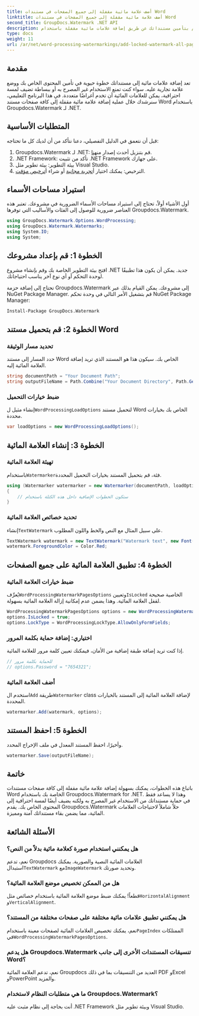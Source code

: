 ```yaml
---
title: أضف علامة مائية مقفلة إلى جميع الصفحات في مستندات Word
linktitle: أضف علامة مائية مقفلة إلى جميع الصفحات في مستندات Word
second_title: GroupDocs.Watermark .NET API
description: قم بتأمين مستنداتك عن طريق إضافة علامات مائية مقفلة باستخدام Groupdocs.Watermark لـ .NET. اتبع دليلنا خطوة بخطوة لسهولة التنفيذ.
type: docs
weight: 11
url: /ar/net/word-processing-watermarkings/add-locked-watermark-all-pages-word-docs/
---
```

## مقدمة
تعد إضافة علامات مائية إلى مستنداتك خطوة حيوية في تأمين المحتوى الخاص بك ووضع علامة تجارية عليه. سواء كنت تمنع الاستخدام غير المصرح به أو ببساطة تضيف لمسة احترافية، يمكن للعلامات المائية أن تخدم أغراضًا متعددة. في هذا البرنامج التعليمي، سنرشدك خلال عملية إضافة علامة مائية مقفلة إلى كافة صفحات مستند Word باستخدام Groupdocs.Watermark لـ .NET.
## المتطلبات الأساسية
قبل أن نتعمق في الدليل التفصيلي، دعنا نتأكد من أن لديك كل ما تحتاجه:
1. Groupdocs.Watermark لـ .NET: قم بتنزيل أحدث إصدار من[هنا](https://releases.groupdocs.com/Watermark/net/).
2. .NET Framework: تأكد من تثبيت .NET Framework على جهازك.
3. بيئة التطوير: بيئة تطوير مثل Visual Studio.
4.  الترخيص: يمكنك اختيار أ[تجربة مجانية](https://releases.groupdocs.com/) أو شراء أ[ترخيص مؤقت](https://purchase.groupdocs.com/temporary-license/).
## استيراد مساحات الأسماء
أول الأشياء أولاً، تحتاج إلى استيراد مساحات الأسماء الضرورية في مشروعك. تعتبر هذه العناصر ضرورية للوصول إلى الفئات والأساليب التي توفرها Groupdocs.Watermark.
```csharp
using GroupDocs.Watermark.Options.WordProcessing;
using GroupDocs.Watermark.Watermarks;
using System.IO;
using System;
```
## الخطوة 1: قم بإعداد مشروعك

افتح بيئة التطوير الخاصة بك وقم بإنشاء مشروع .NET جديد. يمكن أن يكون هذا تطبيقًا لوحدة التحكم أو أي نوع آخر يناسب احتياجاتك.

تحتاج إلى إضافة حزمة Groupdocs.Watermark إلى مشروعك. يمكن القيام بذلك عبر NuGet Package Manager. قم بتشغيل الأمر التالي في وحدة تحكم NuGet Package Manager:
```sh
Install-Package GroupDocs.Watermark
```
## الخطوة 2: قم بتحميل مستند Word
### تحديد مسار الوثيقة
حدد المسار إلى مستند Word الخاص بك. سيكون هذا هو المستند الذي تريد إضافة العلامة المائية إليه.
```csharp
string documentPath = "Your Document Path";
string outputFileName = Path.Combine("Your Document Directory", Path.GetFileName(documentPath));
```
### ضبط خيارات التحميل
 إنشاء مثيل ل`WordProcessingLoadOptions` لتحميل مستند Word الخاص بك بخيارات محددة.
```csharp
var loadOptions = new WordProcessingLoadOptions();
```
## الخطوة 3: إنشاء العلامة المائية
### تهيئة العلامة المائية
 باستخدام`Watermarker`فئة، قم بتحميل المستند بخيارات التحميل المحددة.
```csharp
using (Watermarker watermarker = new Watermarker(documentPath, loadOptions))
{
    // ستكون الخطوات الإضافية داخل هذه الكتلة باستخدام
}
```
### تحديد خصائص العلامة المائية
 إنشاء`TextWatermark` على سبيل المثال مع النص والخط واللون المطلوب.
```csharp
TextWatermark watermark = new TextWatermark("Watermark text", new Font("Arial", 19));
watermark.ForegroundColor = Color.Red;
```
## الخطوة 4: تطبيق العلامة المائية على جميع الصفحات
### ضبط خيارات العلامة المائية
 يُعرِّف`WordProcessingWatermarkPagesOptions` وتعيين`IsLocked` الخاصية صحيحة لقفل العلامة المائية. وهذا يضمن عدم إمكانية إزالة العلامة المائية بسهولة.
```csharp
WordProcessingWatermarkPagesOptions options = new WordProcessingWatermarkPagesOptions();
options.IsLocked = true;
options.LockType = WordProcessingLockType.AllowOnlyFormFields;
```
### اختياري: إضافة حماية بكلمة المرور
إذا كنت تريد إضافة طبقة إضافية من الأمان، فيمكنك تعيين كلمة مرور للعلامة المائية.
```csharp
// للحماية بكلمة مرور
// options.Password = "7654321";
```
### أضف العلامة المائية
 استخدم ال`Add` طريقة`Watermarker` class لإضافة العلامة المائية إلى المستند بالخيارات المحددة.
```csharp
watermarker.Add(watermark, options);
```
## الخطوة 5: احفظ المستند
وأخيرًا، احفظ المستند المعدل في ملف الإخراج المحدد.
```csharp
watermarker.Save(outputFileName);
```

## خاتمة
باتباع هذه الخطوات، يمكنك بسهولة إضافة علامة مائية مقفلة إلى كافة صفحات مستندات Word الخاصة بك باستخدام Groupdocs.Watermark for .NET. وهذا لا يساعد فقط في حماية مستنداتك من الاستخدام غير المصرح به ولكنه يضيف أيضًا لمسة احترافية إلى المحتوى الخاص بك. يقدم Groupdocs.Watermark حلاً شاملاً لاحتياجات العلامات المائية، مما يضمن بقاء مستنداتك آمنة ومميزة.
## الأسئلة الشائعة
### هل يمكنني استخدام صورة كعلامة مائية بدلاً من النص؟
 نعم، تدعم Groupdocs العلامات المائية النصية والصورية. يمكنك استبدال`TextWatermark` مع`ImageWatermark` وتحديد صورتك.
### هل من الممكن تخصيص موضع العلامة المائية؟
 قطعاً! يمكنك ضبط موضع العلامة المائية باستخدام خصائص مثل`HorizontalAlignment` و`VerticalAlignment`.
### هل يمكنني تطبيق علامات مائية مختلفة على صفحات مختلفة من المستند؟
 نعم، يمكنك تخصيص العلامات المائية لصفحات معينة باستخدام`PageIndex` الممتلكات في`WordProcessingWatermarkPagesOptions`.
### هل يدعم Groupdocs.Watermark تنسيقات المستندات الأخرى إلى جانب Word؟
نعم، تدعم العلامة المائية Groupdocs العديد من التنسيقات بما في ذلك PDF وExcel وPowerPoint والمزيد.
### ما هي متطلبات النظام لاستخدام Groupdocs.Watermark؟
أنت بحاجة إلى نظام مثبت عليه .NET Framework وبيئة تطوير مثل Visual Studio.